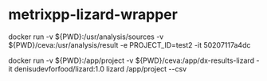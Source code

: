 # metrixpp-lizard-wrapper

docker run -v ${PWD}:/usr/analysis/sources -v ${PWD}/ceva:/usr/analysis/result -e PROJECT_ID=test2 -it 50207117a4dc

docker run -v ${PWD}:/app/project -v ${PWD}/ceva:/app/dx-results-lizard -it denisudevforfood/lizard:1.0 lizard /app/project --csv